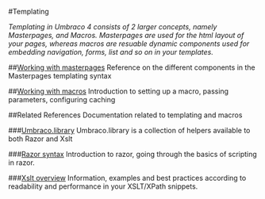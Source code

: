 #Templating

_Templating in Umbraco 4 consists of 2 larger concepts, namely Masterpages, and Macros. Masterpages are used for the html layout of your pages, whereas macros are resuable dynamic components used for embedding navigation, forms, list and so on in your templates._

##[Working with masterpages](Masterpages/index.md)
Reference on the different components in the Masterpages templating syntax

##[Working with macros](Macros/index.md)
Introduction to setting up a macro, passing parameters, configuring caching

##Related References
Documentation related to templating and macros

###[Umbraco.library](../Api/UmbracoLibrary/index.md)
Umbraco.library is a collection of helpers available to both Razor and Xslt

###[Razor syntax](Macros/Razor/index.md)
Introduction to razor, going through the basics of scripting in razor.

###[Xslt overview](Macros/Xslt/index.md)
Information, examples and best practices according to readability and performance in your XSLT/XPath snippets.